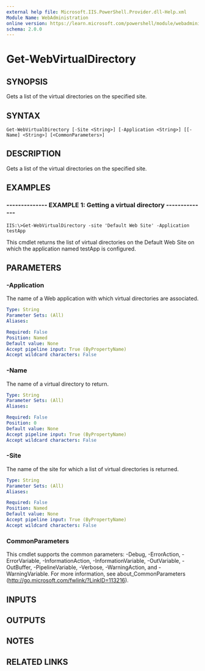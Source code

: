 ```yaml
---
external help file: Microsoft.IIS.PowerShell.Provider.dll-Help.xml
Module Name: WebAdministration
online version: https://learn.microsoft.com/powershell/module/webadministration/get-webvirtualdirectory?view=windowsserver2012-ps&wt.mc_id=ps-gethelp
schema: 2.0.0
---
```


# Get-WebVirtualDirectory

## SYNOPSIS
Gets a list of the virtual directories on the specified site.

## SYNTAX

```
Get-WebVirtualDirectory [-Site <String>] [-Application <String>] [[-Name] <String>] [<CommonParameters>]
```

## DESCRIPTION
Gets a list of the virtual directories on the specified site.

## EXAMPLES

### -------------- EXAMPLE 1: Getting a virtual directory --------------
```
IIS:\>Get-WebVirtualDirectory -site 'Default Web Site' -Application testApp
```

This cmdlet returns the list of virtual directories on the Default Web Site on which the application named testApp is configured.

## PARAMETERS

### -Application
The name of a Web application with which virtual directories are associated.

```yaml
Type: String
Parameter Sets: (All)
Aliases: 

Required: False
Position: Named
Default value: None
Accept pipeline input: True (ByPropertyName)
Accept wildcard characters: False
```

### -Name
The name of a virtual directory to return.

```yaml
Type: String
Parameter Sets: (All)
Aliases: 

Required: False
Position: 0
Default value: None
Accept pipeline input: True (ByPropertyName)
Accept wildcard characters: False
```

### -Site
The name of the site for which a list of virtual directories is returned.

```yaml
Type: String
Parameter Sets: (All)
Aliases: 

Required: False
Position: Named
Default value: None
Accept pipeline input: True (ByPropertyName)
Accept wildcard characters: False
```

### CommonParameters
This cmdlet supports the common parameters: -Debug, -ErrorAction, -ErrorVariable, -InformationAction, -InformationVariable, -OutVariable, -OutBuffer, -PipelineVariable, -Verbose, -WarningAction, and -WarningVariable. For more information, see about_CommonParameters (http://go.microsoft.com/fwlink/?LinkID=113216).

## INPUTS

## OUTPUTS

## NOTES

## RELATED LINKS

